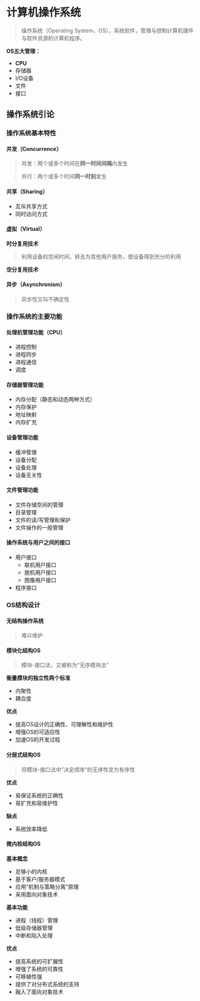 # 计算机操作系统

> 操作系统（Operating System，OS），系统软件，管理与控制计算机硬件与软件资源的计算机程序。

**OS五大管理：**

- **CPU**
- 存储器
- I/O设备
- 文件
- 接口

## 操作系统引论

### 操作系统基本特性

#### 并发（Concurrence）

> 并发：两个或多个时间在**同一时间间隔**内发生
>
> 并行：两个或多个时间**同一时刻**发生

#### 共享（Sharing）

- 互斥共享方式
- 同时访问方式

#### 虚拟（Virtual）

**时分复用技术**

> 利用设备的空闲时间，转去为其他用户服务，使设备得到充分的利用

**空分复用技术**

#### 异步（Asynchronism）

> 异步性又叫不确定性

### 操作系统的主要功能

#### 处理机管理功能（CPU）

- 进程控制
- 进程同步
- 进程通信
- 调度

#### 存储器管理功能

- 内存分配（静态和动态两种方式）
- 内存保护
- 地址映射
- 内存扩充

#### 设备管理功能

- 缓冲管理
- 设备分配
- 设备处理
- 设备无关性

#### 文件管理功能

- 文件存储空间的管理
- 目录管理
- 文件的读/写管理和保护
- 文件操作的一般管理

#### 操作系统与用户之间的接口

- 用户接口
  - 联机用户接口
  - 脱机用户接口
  - 图像用户接口
- 程序接口

### OS结构设计

#### 无结构操作系统

> 难以维护

#### 模块化结构OS

> 模块-接口法，又被称为“无序模块法“

**衡量模块的独立性两个标准**

- 内聚性
- 耦合度

**优点**

- 提高OS设计的正确性、可理解性和维护性
- 增强OS的可适应性
- 加速OS的开发过程

#### 分层式结构OS

> 将模块-接口法中”决定顺序“的无序性变为有序性

**优点**

- 易保证系统的正确性
- 易扩充和易维护性

**缺点**

- 系统效率降低

#### 微内核结构OS

**基本概念**

- 足够小的内核
- 基于客户/服务器模式
- 应用“机制与策略分离”原理
- 采用面向对象技术

**基本功能**

- 进程（线程）管理
- 低级存储器管理
- 中断和陷入处理

**优点**

- 提高系统的可扩展性
- 增强了系统的可靠性
- 可移植性强
- 提供了对分布式系统的支持
- 融入了面向对象技术